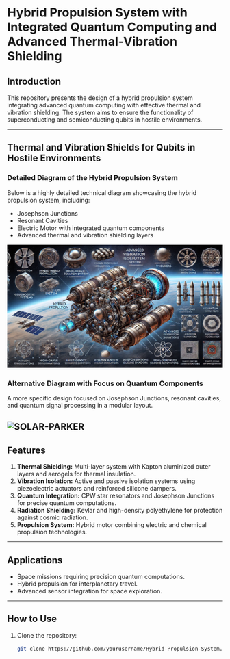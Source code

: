 # Hybrid Propulsion System with Integrated Quantum Computing and Advanced Thermal-Vibration Shielding

## Introduction
This repository presents the design of a hybrid propulsion system integrating advanced quantum computing with effective thermal and vibration shielding. The system aims to ensure the functionality of superconducting and semiconducting qubits in hostile environments.

---

## Thermal and Vibration Shields for Qubits in Hostile Environments

### Detailed Diagram of the Hybrid Propulsion System
Below is a highly detailed technical diagram showcasing the hybrid propulsion system, including:

- Josephson Junctions
- Resonant Cavities
- Electric Motor with integrated quantum components
- Advanced thermal and vibration shielding layers

![Hybrid Propulsion System](images/technical_ideas/40707c9c-9ea6-4d57-b359-fd2848096b8d.jpeg)

### Alternative Diagram with Focus on Quantum Components
A more specific design focused on Josephson Junctions, resonant cavities, and quantum signal processing in a modular layout.

![SOLAR-PARKER](/modules/diagrams/motors/Hydrazyne/Chemical_components_images/solarParkerInternalDesignQuantum.png)
---

## Features
1. **Thermal Shielding:** Multi-layer system with Kapton aluminized outer layers and aerogels for thermal insulation.
2. **Vibration Isolation:** Active and passive isolation systems using piezoelectric actuators and reinforced silicone dampers.
3. **Quantum Integration:** CPW star resonators and Josephson Junctions for precise quantum computations.
4. **Radiation Shielding:** Kevlar and high-density polyethylene for protection against cosmic radiation.
5. **Propulsion System:** Hybrid motor combining electric and chemical propulsion technologies.

---

## Applications
- Space missions requiring precision quantum computations.
- Hybrid propulsion for interplanetary travel.
- Advanced sensor integration for space exploration.

---

## How to Use
1. Clone the repository:  
   ```bash
   git clone https://github.com/yourusername/Hybrid-Propulsion-System.git




